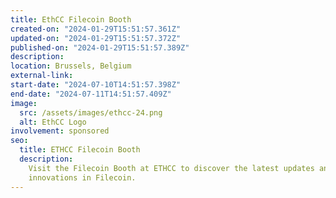 ```yaml
---
title: EthCC Filecoin Booth
created-on: "2024-01-29T15:51:57.361Z"
updated-on: "2024-01-29T15:51:57.372Z"
published-on: "2024-01-29T15:51:57.389Z"
description:
location: Brussels, Belgium
external-link:
start-date: "2024-07-10T14:51:57.398Z"
end-date: "2024-07-11T14:51:57.409Z"
image:
  src: /assets/images/ethcc-24.png
  alt: EthCC Logo
involvement: sponsored
seo:
  title: ETHCC Filecoin Booth
  description:
    Visit the Filecoin Booth at ETHCC to discover the latest updates and
    innovations in Filecoin.
---
```

